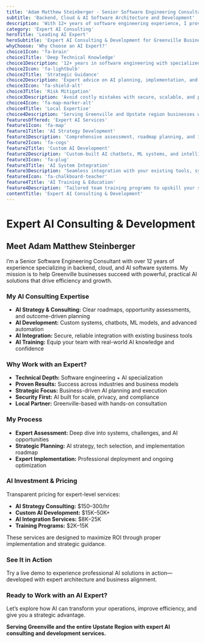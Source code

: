 ```yaml
---
title: 'Adam Matthew Steinberger - Senior Software Engineering Consultant'
subtitle: 'Backend, Cloud & AI Software Architecture and Development'
description: 'With 12+ years of software engineering experience, I provide expert AI consulting, development, and integration services for Greenville businesses. Specialized in backend, cloud, and AI software architecture.'
category: 'Expert AI Consulting'
heroTitle: 'Leading AI Expert'
heroSubtitle: 'Expert AI Consulting & Development for Greenville Businesses'
whyChoose: 'Why Choose an AI Expert?'
choice1Icon: 'fa-brain'
choice1Title: 'Deep Technical Knowledge'
choice1Description: '12+ years in software engineering with specialized experience in AI systems and architectures'
choice2Icon: 'fa-lightbulb'
choice2Title: 'Strategic Guidance'
choice2Description: 'Expert advice on AI planning, implementation, and ROI optimization'
choice3Icon: 'fa-shield-alt'
choice3Title: 'Risk Mitigation'
choice3Description: 'Avoid costly mistakes with secure, scalable, and properly designed AI systems'
choice4Icon: 'fa-map-marker-alt'
choice4Title: 'Local Expertise'
choice4Description: 'Serving Greenville and Upstate region businesses with hands-on support'
featuresOffered: 'Expert AI Services'
feature1Icon: 'fa-map'
feature1Title: 'AI Strategy Development'
feature1Description: 'Comprehensive assessment, roadmap planning, and implementation strategy for your AI goals'
feature2Icon: 'fa-cogs'
feature2Title: 'Custom AI Development'
feature2Description: 'Custom-built AI chatbots, ML systems, and intelligent tools for your specific business needs'
feature3Icon: 'fa-plug'
feature3Title: 'AI System Integration'
feature3Description: 'Seamless integration with your existing tools, systems, and infrastructure'
feature4Icon: 'fa-chalkboard-teacher'
feature4Title: 'AI Training & Education'
feature4Description: 'Tailored team training programs to upskill your staff on AI technologies and applications'
contentTitle: 'Expert AI Consulting & Development'
---
```


# Expert AI Consulting & Development

## Meet Adam Matthew Steinberger

I’m a Senior Software Engineering Consultant with over 12 years of experience specializing in backend, cloud, and AI software systems. My mission is to help Greenville businesses succeed with powerful, practical AI solutions that drive efficiency and growth.

### My AI Consulting Expertise

- **AI Strategy & Consulting:** Clear roadmaps, opportunity assessments, and outcome-driven planning
- **AI Development:** Custom systems, chatbots, ML models, and advanced automation
- **AI Integration:** Secure, reliable integration with existing business tools
- **AI Training:** Equip your team with real-world AI knowledge and confidence

### Why Work with an Expert?

- **Technical Depth:** Software engineering + AI specialization
- **Proven Results:** Success across industries and business models
- **Strategic Focus:** Business-driven AI planning and execution
- **Security First:** AI built for scale, privacy, and compliance
- **Local Partner:** Greenville-based with hands-on consultation

### My Process

- **Expert Assessment:** Deep dive into systems, challenges, and AI opportunities
- **Strategic Planning:** AI strategy, tech selection, and implementation roadmap
- **Expert Implementation:** Professional deployment and ongoing optimization

### AI Investment & Pricing

Transparent pricing for expert-level services:

- **AI Strategy Consulting:** $150–300/hr
- **Custom AI Development:** $15K–50K+
- **AI Integration Services:** $8K–25K
- **Training Programs:** $2K–15K

These services are designed to maximize ROI through proper implementation and strategic guidance.

### See It in Action

Try a live demo to experience professional AI solutions in action—developed with expert architecture and business alignment.

### Ready to Work with an AI Expert?

Let’s explore how AI can transform your operations, improve efficiency, and give you a strategic advantage.

**Serving Greenville and the entire Upstate Region with expert AI consulting and development services.**

